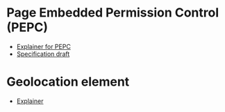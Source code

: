 # Page Embedded Permission Control (PEPC)

* [Explainer for PEPC](explainer.md)
* [Specification draft](https://wicg.github.io/PEPC/permission-element.html)

# Geolocation element
* [Explainer](geolocation_explainer.md)

